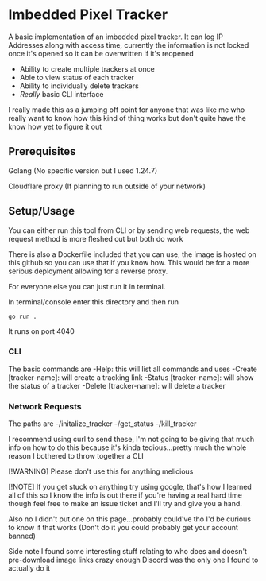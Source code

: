 # Imbedded Pixel Tracker

A basic implementation of an imbedded pixel tracker. It can log IP Addresses along with access time, 
currently the information is not locked once it's opened so it can be overwritten if it's reopened

- Ability to create multiple trackers at once
- Able to view status of each tracker
- Ability to individually delete trackers
- *Really* basic CLI interface

I really made this as a jumping off point for anyone that was like me who really want to know how 
this kind of thing works but don't quite have the know how yet to figure it out

## Prerequisites

Golang (No specific version but I used 1.24.7)

Cloudflare proxy (If planning to run outside of your network)

## Setup/Usage

You can either run this tool from CLI or by sending web requests, the web request method is more fleshed out but both do work

There is also a Dockerfile included that you can use, the image is hosted on this github so you can use that if you know how. 
This would be for a more serious deployment allowing for a reverse proxy.

For everyone else you can just run it in terminal.

In terminal/console enter this directory and then run 

`go run .`

It runs on port 4040

### CLI

The basic commands are
-Help: this will list all commands and uses
-Create \[tracker-name\]: will create a tracking link
-Status \[tracker-name\]: will show the status of a tracker
-Delete \[tracker-name\]: will delete a tracker

### Network Requests

The paths are
-/initalize_tracker
-/get_status
-/kill_tracker

I recommend using curl to send these, I'm not going to be giving that much info on how to do this because it's kinda tedious...pretty much the whole reason I bothered to 
throw together a CLI

[!WARNING]
Please don't use this for anything melicious

[!NOTE]
If you get stuck on anything try using google, that's how I learned all of this so I know the info is out there if you're having a real hard time though feel free to make an 
issue ticket and I'll try and give you a hand.

Also no I didn't put one on this page...probably could've tho I'd be curious to know if that works (Don't do it you could probably get your account banned)

Side note I found some interesting stuff relating to who does and doesn't pre-download image links 
crazy enough Discord was the only one I found to actually do it